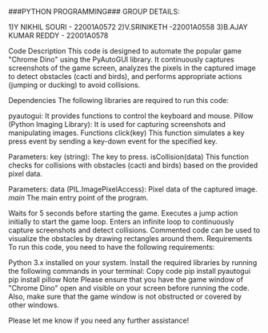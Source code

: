 

###PYTHON PROGRAMMING### GROUP DETAILS:

1)Y NIKHIL SOURI - 22001A0572
2)V.SRINIKETH -22001A0558
3)B.AJAY KUMAR REDDY - 22001A0578

Code Description
This code is designed to automate the popular game "Chrome Dino" using the PyAutoGUI library. It continuously captures screenshots of the game screen, analyzes the pixels in the captured image to detect obstacles (cacti and birds), and performs appropriate actions (jumping or ducking) to avoid collisions.

Dependencies
The following libraries are required to run this code:

pyautogui: It provides functions to control the keyboard and mouse.
Pillow (Python Imaging Library): It is used for capturing screenshots and manipulating images.
Functions
click(key)
This function simulates a key press event by sending a key-down event for the specified key.

Parameters:
key (string): The key to press.
isCollision(data)
This function checks for collisions with obstacles (cacti and birds) based on the provided pixel data.

Parameters:
data (PIL.ImagePixelAccess): Pixel data of the captured image.
_main_
The main entry point of the program.

Waits for 5 seconds before starting the game.
Executes a jump action initially to start the game loop.
Enters an infinite loop to continuously capture screenshots and detect collisions.
Commented code can be used to visualize the obstacles by drawing rectangles around them.
Requirements
To run this code, you need to have the following requirements:

Python 3.x installed on your system.
Install the required libraries by running the following commands in your terminal:
Copy code
pip install pyautogui
pip install pillow
Note
Please ensure that you have the game window of "Chrome Dino" open and visible on your screen before running the code. Also, make sure that the game window is not obstructed or covered by other windows.

Please let me know if you need any further assistance!
